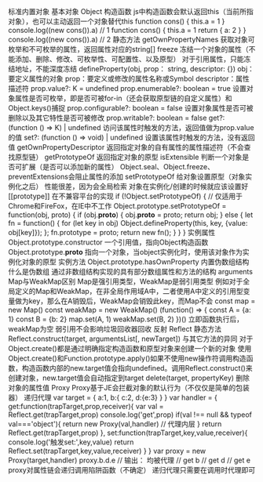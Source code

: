 标准内置对象
	基本对象
		Object
			构造函数
				js中构造函数会默认返回this（当前所指对象），也可以主动返回一个对象替代this
					function cons() {
    this.a = 1
}
console.log((new cons()).a) // 1
					function cons() {
    this.a = 1
    return { a: 2 }
}
console.log((new cons()).a) // 2
			静态方法
				getOwnPropertyNames
					获取对象可枚举和不可枚举的属性，返回属性对应的string[]
				freeze
					冻结一个对象的属性（不能添加、删除、修改、可枚举性、可配置性、以及原型）
					对于引用属性，只能冻结地址，不能深度冻结
				defineProperty(obj, prop： string, descriptor: {})
					obj：要定义属性的对象
					prop：要定义或修改的属性名称或Symbol
					descriptor：属性描述符
						prop.value?: K = undefined
						prop.enumerable?: boolean = true
							设置对象属性是否可枚举，即是否可被for-in（还会获取原型链的自定义属性）和Object.keys()捕捉
						prop.configurable?: boolean = false
							设置对象属性是否可被删除以及其它特性是否可被修改
						prop.writable?: boolean = false
						get?: (function () => K) | undefined
							访问该属性时触发的方法，返回值做为prop.value的值
						set?: (function () => void) | undefined
							设置该属性时触发的方法，没有返回值
				getOwnPropertyDescriptor
					返回指定对象的自有属性的属性描述符（不会查找原型链）
				getPrototypeOf
					返回指定对象的原型
				isExtensible
					判断一个对象是否可扩展（是否可以添加新的属性）
						Object.seal、Object.freeze、preventExtensions会阻止属性的添加
				setPrototypeOf
					给对象设置原型（对象实例化之后）
						性能很差，因为会全局检索
							对象在实例化/创建的时候就应该设置好[[prototype]]
					在不兼容平台的实现
						if (!Object.setPrototypeOf) {
  // 仅适用于Chrome和FireFox，在IE中不工作
  Object.prototype.setPrototypeOf = function(obj, proto) {
    if (obj.__proto__) {
      obj.__proto__ = proto;
      return obj;
    } else {
      let fn = function() {
        for (let key in obj) Object.defineProperty(this, key, {value: obj[key]});
      };
      fn.prototype = proto;
      return new fn();
    }
  }
}
			实例属性
				Object.prototype.constructor
					一个引用值，指向Object构造函数
				Object.prototype.__proto__
					指向一个对象，当object实例化时，使用该对象作为实例化对象的原型
			实例方法
				Object.prototype.hasOwnProperty
	内置伪数组结构
		什么是伪数组
			通过非数组结构实现的具有部分数组属性和方法的结构
		arguments
	Map与WeakMap区别
		Map是强引用类型，WeakMap是弱引用类型
			例如对于全局定义的Map和WeakMap，在非全局作用域A中，二者使用A中定义的引用型变量做为key，那么在A销毁后，WeakMap会销毁此key，而Map不会
				const map = new Map()
const weakMap = new WeakMap()
(function() => {
  const A = {a: 1}
  const B = {b: 2}
  map.set(A, 1)
  weakMap.set(B, 2)
})()
					立即函数执行后，weakMap为空
			弱引用不会影响垃圾回收器回收
	反射
		Reflect
			静态方法
				Reflect.construct(target, argumentsList[, newTarget])
					与其它方法的异同
						对于Object.create()都是通过明确指定构造函数和原型对象来创建一个新的对象
						使用Object.create()和Function.prototype.apply()如果不使用new操作符调用构造函数，构造函数内部的new.target值会指向undefined。调用Reflect.construct()来创建对象，new.target值会自动指定到target
				delete(target, propertyKey)
					删除对象的属性值
		Proxy
			Proxy基于JE会拦截对象的默认行为（不仅仅是简单的包装器）
			递归代理
				var target = {
  a:1,
  b:{
  	c:2,
    d:{e:3}
  }
}
var handler = {
  get:function(trapTarget,prop,receiver){
    var val = Reflect.get(trapTarget,prop)
    console.log('get',prop)
    if(val !== null && typeof val==='object'){
    	return new Proxy(val,handler) // 代理内层
    }
    return Reflect.get(trapTarget,prop)
  },
  set:function(trapTarget,key,value,receiver){
    console.log('触发set:',key,value)
    return Reflect.set(trapTarget,key,value,receiver)
  }
}
var proxy = new Proxy(target,handler)
proxy.b.d.e
// 输出： 均被代理
// get b
// get d
// get e 
					proxy对属性链会递归调用陷阱函数（不确定）
					递归代理只需要在调用时代理即可
